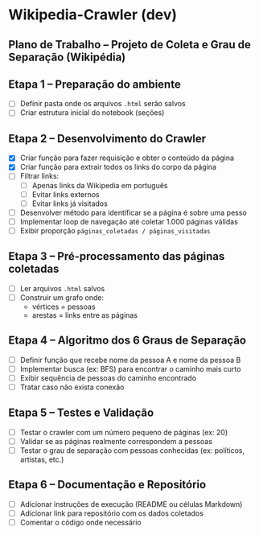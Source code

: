 # Wikipedia-Crawler (dev)

## Plano de Trabalho – Projeto de Coleta e Grau de Separação (Wikipédia)

## Etapa 1 – Preparação do ambiente
- [ ] Definir pasta onde os arquivos `.html` serão salvos
- [ ] Criar estrutura inicial do notebook (seções)

## Etapa 2 – Desenvolvimento do Crawler
- [x] Criar função para fazer requisição e obter o conteúdo da página
- [x] Criar função para extrair todos os links do corpo da página
- [ ] Filtrar links:  
  - [ ] Apenas links da Wikipedia em português  
  - [ ] Evitar links externos  
  - [ ] Evitar links já visitados
- [ ] Desenvolver método para identificar se a página é sobre uma pesso
- [ ] Implementar loop de navegação até coletar 1.000 páginas válidas
- [ ] Exibir proporção `páginas_coletadas / páginas_visitadas`

## Etapa 3 – Pré-processamento das páginas coletadas
- [ ] Ler arquivos `.html` salvos
- [ ] Construir um grafo onde:  
  - vértices = pessoas  
  - arestas = links entre as páginas

## Etapa 4 – Algoritmo dos 6 Graus de Separação
- [ ] Definir função que recebe nome da pessoa A e nome da pessoa B
- [ ] Implementar busca (ex: BFS) para encontrar o caminho mais curto
- [ ] Exibir sequência de pessoas do caminho encontrado
- [ ] Tratar caso não exista conexão

## Etapa 5 – Testes e Validação
- [ ] Testar o crawler com um número pequeno de páginas (ex: 20)  
- [ ] Validar se as páginas realmente correspondem a pessoas
- [ ] Testar o grau de separação com pessoas conhecidas (ex: políticos, artistas, etc.)

## Etapa 6 – Documentação e Repositório
- [ ] Adicionar instruções de execução (README ou células Markdown)
- [ ] Adicionar link para repositório com os dados coletados
- [ ] Comentar o código onde necessário
